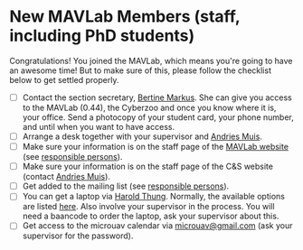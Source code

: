 # New MAVLab Members (staff, including PhD students)

Congratulations! You joined the MAVLab, which means you're going to have an awesome time! But to make sure of this, please follow the checklist below to get settled properly.

- [ ] Contact the section secretary, [Bertine Markus](mailto:B.M.Markus@tudelft.nl). She can give you access to the MAVLab (0.44), the Cyberzoo and once you know where it is, your office. Send a photocopy of your student card, your phone number, and until when you want to have access. 
- [ ] Arrange a desk together with your supervisor and [Andries Muis](mailto:A.Muis@tudelft.nl).
- [ ] Make sure your information is on the staff page of the [MAVLab website](https://mavlab.tudelft.nl/people) (see [responsible persons](Responsible-Persons)).
- [ ] Make sure your information is on the staff page of the C&S website (contact [Andries Muis](mailto:A.Muis@tudelft.nl)).
- [ ] Get added to the mailing list (see [responsible persons](Responsible-Persons)).
- [ ] You can get a laptop via [Harold Thung](mailto:E.H.H.Thung@tudelft.nl). Normally, the available options are listed [here](https://www.tudelft.nl/ict-handleidingen/ict-hardware/ict-hardware). Also involve your supervisor in the process. You will need a baancode to order the laptop, ask your supervisor about this.
- [ ] Get access to the microuav calendar via microuav@gmail.com (ask your supervisor for the password).